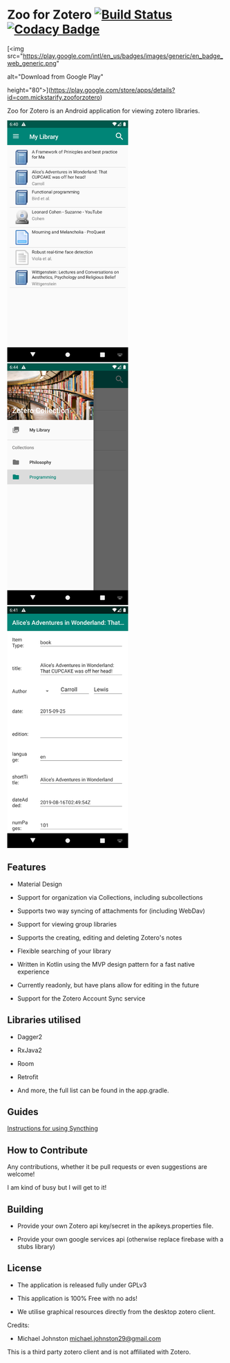 
# Zoo for Zotero [![Build Status](https://travis-ci.org/mickstar/Zoo-For-Zotero.svg?branch=master)](https://travis-ci.org/mickstar/Zoo-For-Zotero) [![Codacy Badge](https://api.codacy.com/project/badge/Grade/80b55ec190444aab978050ad03a7b4b5)](https://www.codacy.com/manual/mickstar/Zoo-For-Zotero?utm_source=github.com&amp;utm_medium=referral&amp;utm_content=mickstar/Zoo-For-Zotero&amp;utm_campaign=Badge_Grade)

  

[<img src="https://play.google.com/intl/en_us/badges/images/generic/en_badge_web_generic.png"

alt="Download from Google Play"

height="80">](https://play.google.com/store/apps/details?id=com.mickstarify.zooforzotero)

  

Zoo for Zotero is an Android application for viewing zotero libraries.

  

<img src="github/screenshot1.png" width="280"/> <img src="github/screenshot2.png" width="280"/> <img src="github/screenshot3.png" width="280" />

  

## Features

- Material Design

- Support for organization via Collections, including subcollections

- Supports two way syncing of attachments for (including WebDav)

- Support for viewing group libraries

- Supports the creating, editing and deleting Zotero's notes

- Flexible searching of your library

- Written in Kotlin using the MVP design pattern for a fast native experience

- Currently readonly, but have plans allow for editing in the future

- Support for the Zotero Account Sync service

  

## Libraries utilised

- Dagger2

- RxJava2

- Room

- Retrofit

- And more, the full list can be found in the app.gradle.

## Guides

 [Instructions for using Syncthing](https://github.com/arpsoid/zoo-syncthing/blob/main/README.md)

## How to Contribute

Any contributions, whether it be pull requests or even suggestions are welcome!

I am kind of busy but I will get to it!

  

## Building

* Provide your own Zotero api key/secret in the apikeys.properties file.

* Provide your own google services api (otherwise replace firebase with a stubs library)

  

  

## License

* The application is released fully under GPLv3

* This application is 100% Free with no ads!

* We utilise graphical resources directly from the desktop zotero client.

  

  

Credits:

- Michael Johnston <michael.johnston29@gmail.com>

  

This is a third party zotero client and is not affiliated with Zotero.
